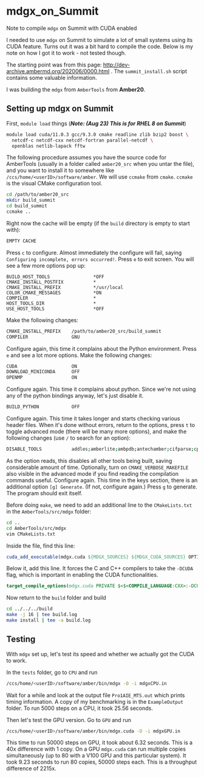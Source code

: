 # mdgx_on_Summit
Note to compile `mdgx` on Summit with CUDA enabled

I needed to use `mdgx` on Summit to simulate a lot of small systems using its CUDA feature. Turns out it was a bit hard to compile the code. Below is my note on how I got it to work - not tested though.

The starting point was from this page: http://dev-archive.ambermd.org/202006/0000.html . The `summit_install.sh` script contains some valuable information.

I was building the `mdgx` from `AmberTools` from **Amber20**.


## Setting up mdgx on Summit

First, `module load` things (***Note: (Aug 23) This is for RHEL 8 on Summit***)

```bash
module load cuda/11.0.3 gcc/9.3.0 cmake readline zlib bzip2 boost \
  netcdf-c netcdf-cxx netcdf-fortran parallel-netcdf \
  openblas netlib-lapack fftw
```

The following procedure assumes you have the source code for AmberTools (usually in a folder called `amber20_src` when you untar the file), and you want to install it to somewhere like `/ccs/home/<userID>/software/amber`. We will use `ccmake` from `cmake`. `ccmake` is the visual CMake configuration tool.

```bash
cd /path/to/amber20_src
mkdir build_summit
cd build_summit
ccmake ..
```

Right now the cache will be empty (if the `build` directory is empty to start with):

```bash
EMPTY CACHE
```

Press `c` to configure. Almost immediately the configure will fail, saying `Configuring incomplete, errors occurred!`. Press `e` to exit screen. You will see a few more options pop up:

```
BUILD_HOST_TOOLS                *OFF
CMAKE_INSTALL_POSTFIX           *
CMAKE_INSTALL_PREFIX            */usr/local
COLOR_CMAKE_MESSAGES            *ON
COMPILER                        *
HOST_TOOLS_DIR                  *
USE_HOST_TOOLS                  *OFF
```

Make the following changes:

```bash
CMAKE_INSTALL_PREFIX    /path/to/amber20_src/build_summit
COMPILER                GNU
```

Configure again, this time it complains about the Python environment. Press `e` and see a lot more options. Make the following changes:

```bash
CUDA                    ON
DOWNLOAD_MINICONDA      OFF
OPENMP                  ON
```

Configure again. This time it complains about python. Since we're not using any of the python bindings anyway, let's just disable it.

```bash
BUILD_PYTHON            OFF
```

Configure again. This time it takes longer and starts checking various header files. When it's done without errors, return to the options, press `t` to toggle advanced mode (there will be many more options), and make the following changes (use `/` to search for an option):

```bash
DISABLE_TOOLS           addles;amberlite;ambpdb;antechamber;cifparse;cphstats;cpptraj;emil;etc;gbnsr6;gem.pmemd;leap;mm_pbsa;mmpbsa_py;moft;nab;ndiff-2.00;nfe-umbrella-slice;nmode;nmr_aux;packmol_memgen;paramfit;parmed;pbsa;pdb4amber;pymsmt;pysander;pytraj;reduce;rism;sander;saxs;sebomd;sff;sqm;xray;xtalutil
```

As the option reads, this disables all other tools being built, saving considerable amount of time. Optionally, turn on `CMAKE_VERBOSE_MAKEFILE` also visible in the advanced mode if you find reading the compilation commands useful. Configure again. This time in the keys section, there is an additional option `[g] Generate`. (If not, configure again.) Press `g` to generate. The program should exit itself.

Before doing `make`, we need to add an additional line to the `CMakeLists.txt` in the `AmberTools/src/mdgx` folder:

```bash
cd ..
cd AmberTools/src/mdgx
vim CMakeLists.txt
```

Inside the file, find this line:
```cmake
cuda_add_executable(mdgx.cuda ${MDGX_SOURCES} ${MDGX_CUDA_SOURCES} OPTIONS -DCUDA)
```

Below it, add this line. It forces the C and C++ compilers to take the `-DCUDA` flag, which is important in enabling the CUDA functionalities.

```cmake
target_compile_options(mdgx.cuda PRIVATE $<$<COMPILE_LANGUAGE:CXX>:-DCUDA> $<$<COMPILE_LANGUAGE:C>:-DCUDA>)
```

Now return to the `build` folder and build

```bash
cd ../../../build
make -j 16 | tee build.log
make install | tee -a build.log
```

## Testing

With `mdgx` set up, let's test its speed and whether we actually got the CUDA to work.

In the `tests` folder, go to `CPU` and run

```bash
/ccs/home/<userID>/software/amber/bin/mdgx -O -i mdgxCPU.in
```

Wait for a while and look at the output file `Pro1AIE_MTS.out` which prints timing information. A copy of my benchmarking is in the `ExampleOutput` folder. To run 5000 steps on a CPU, it took 25.56 seconds.

Then let's test the GPU version. Go to `GPU` and run

```bash
/ccs/home/<userID>/software/amber/bin/mdgx.cuda -O -i mdgxGPU.in
```

This time to run 50000 steps on GPU, it took about 6.32 seconds. This is a 40x difference with 1 copy. On a GPU `mdgx.cuda` can run multiple copies simultaneously (up to 80 with a V100 GPU and this particular system). It took 9.23 seconds to run 80 copies, 50000 steps each. This is a throughput difference of 2215x.


